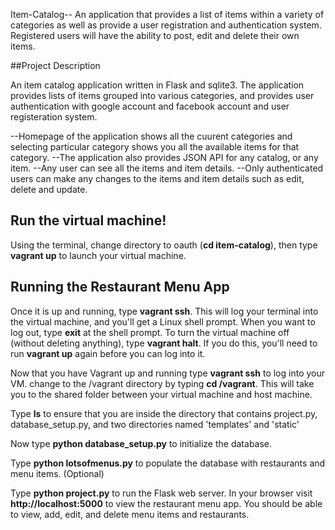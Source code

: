 Item-Catalog--
An application that provides a list of items within a variety of categories as well as provide a user registration and authentication system. Registered users will have the ability to post, edit and delete their own items.

##Project Description

An item catalog application written in Flask and sqlite3. The application provides lists of items grouped into various categories, and provides user authentication with google account and facebook account and user registeration system.

--Homepage of the application shows all the cuurent categories and selecting particular category shows you all the available items for that  category.
--The application also provides JSON API for any catalog, or any item.
--Any user can see all the items and item details.
--Only authenticated users can make any changes to the items and item details such as edit, delete and update.

## Run the virtual machine!

Using the terminal, change directory to oauth (**cd item-catalog**), then type **vagrant up** to launch your virtual machine.


## Running the Restaurant Menu App

Once it is up and running, type **vagrant ssh**. This will log your terminal into the virtual machine, and you'll get a Linux shell prompt. When you want to log out, type **exit** at the shell prompt.  To turn the virtual machine off (without deleting anything), type **vagrant halt**. If you do this, you'll need to run **vagrant up** again before you can log into it.


Now that you have Vagrant up and running type **vagrant ssh** to log into your VM.  change to the /vagrant directory by typing **cd /vagrant**. This will take you to the shared folder between your virtual machine and host machine.

Type **ls** to ensure that you are inside the directory that contains project.py, database_setup.py, and two directories named 'templates' and 'static'

Now type **python database_setup.py** to initialize the database.

Type **python lotsofmenus.py** to populate the database with restaurants and menu items. (Optional)

Type **python project.py** to run the Flask web server. In your browser visit **http://localhost:5000** to view the restaurant menu app.  You should be able to view, add, edit, and delete menu items and restaurants.
